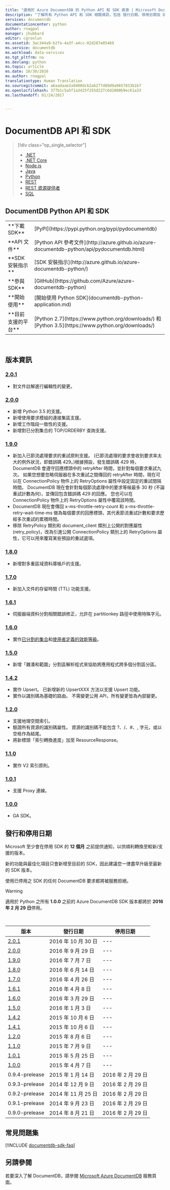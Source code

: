 ```yaml
---
title: "適用於 Azure DocumentDB 的 Python API 和 SDK 資源 | Microsoft Docs"
description: "了解所有 Python API 和 SDK 相關資訊，包括 發行日期、停用日期及 DocumentDB Python SDK 每個版本之間的變更。"
services: documentdb
documentationcenter: python
author: rnagpal
manager: jhubbard
editor: cgronlun
ms.assetid: 3ac344a9-b2fa-4a3f-a4cc-02d287e05469
ms.service: documentdb
ms.workload: data-services
ms.tgt_pltfrm: na
ms.devlang: python
ms.topic: article
ms.date: 10/30/2016
ms.author: rnagpal
translationtype: Human Translation
ms.sourcegitcommit: a6aadaae2a9400dc62ab277d89d9a9657833b1b7
ms.openlocfilehash: 377b1c5a5f1a3425f255d227c6d2800b9ec61a33
ms.lasthandoff: 01/24/2017


---
```

# <a name="documentdb-apis-and-sdks"></a>DocumentDB API 和 SDK
> [!div class="op_single_selector"]
> * [.NET](documentdb-sdk-dotnet.md)
> * [.NET Core](documentdb-sdk-dotnet-core.md)
> * [Node.js](documentdb-sdk-node.md)
> * [Java](documentdb-sdk-java.md)
> * [Python](documentdb-sdk-python.md)
> * [REST](https://docs.microsoft.com/en-us/rest/api/documentdb/)
> * [REST 資源提供者](https://docs.microsoft.com/rest/api/documentdbresourceprovider/)
> * [SQL](https://msdn.microsoft.com/library/azure/dn782250.aspx)
> 
> 

## <a name="documentdb-python-api-and-sdk"></a>DocumentDB Python API 和 SDK
<table>

<tr><td>**下載 SDK**</td><td>[PyPI](https://pypi.python.org/pypi/pydocumentdb)</td></tr>

<tr><td>**API 文件**</td><td>[Python API 參考文件](http://azure.github.io/azure-documentdb-python/api/pydocumentdb.html)</td></tr>

<tr><td>**SDK 安裝指示**</td><td>[SDK 安裝指示](http://azure.github.io/azure-documentdb-python/)</td></tr>

<tr><td>**參與 SDK**</td><td>[GitHub](https://github.com/Azure/azure-documentdb-python)</td></tr>

<tr><td>**開始使用**</td><td>[開始使用 Python SDK](documentdb-python-application.md)</td></tr>

<tr><td>**目前支援的平台**</td><td>[Python 2.7](https://www.python.org/downloads/) 和 [Python 3.5](https://www.python.org/downloads/)</td></tr>
</table></br>

## <a name="release-notes"></a>版本資訊
### <a name="a-name201201httpspypipythonorgpypipydocumentdb201"></a><a name="2.0.1"/>[2.0.1](https://pypi.python.org/pypi/pydocumentdb/2.0.1)
* 對文件註解進行編輯性的變更。

### <a name="a-name200200httpspypipythonorgpypipydocumentdb200"></a><a name="2.0.0"/>[2.0.0](https://pypi.python.org/pypi/pydocumentdb/2.0.0)
* 新增 Python 3.5 的支援。
* 新增使用要求模組的連接集區支援。
* 新增工作階段一致性的支援。
* 新增對已分割集合的 TOP/ORDERBY 查詢支援。

### <a name="a-name190190httpspypipythonorgpypipydocumentdb190"></a><a name="1.9.0"/>[1.9.0](https://pypi.python.org/pypi/pydocumentdb/1.9.0)
* 新加入已節流處理要求的重試原則支援。 (已節流處理的要求會收到要求率太大的例外狀況，即錯誤碼 429。)根據預設，發生錯誤碼 429 時，DocumentDB 會遵守回應標頭中的 retryAfter 時間，並針對每個要求重試九次。 如果您想要忽略伺服器在多次重試之間傳回的 retryAfter 時間，現在可以在 ConnectionPolicy 物件上的 RetryOptions 屬性中設定固定的重試間隔時間。 DocumentDB 現在會針對每個節流處理中的要求等候最多 30 秒 (不論重試計數為何)，並傳回包含錯誤碼 429 的回應。 您也可以在 ConnectionPolicy 物件上的 RetryOptions 屬性中覆寫該時間。
* DocumentDB 現在會傳回 x-ms-throttle-retry-count 和 x-ms-throttle-retry-wait-time-ms 做為每個要求的回應標頭，其代表節流重試計數和要求歷經多次重試的累積時間。
* 移除 RetryPolicy 類別和 document_client 類別上公開的對應屬性 (retry_policy)，改為引進公開 ConnectionPolicy 類別上的 RetryOptions 屬性，它可以用來覆寫某些預設的重試選項。

### <a name="a-name180180httpspypipythonorgpypipydocumentdb180"></a><a name="1.8.0"/>[1.8.0](https://pypi.python.org/pypi/pydocumentdb/1.8.0)
* 新增對多重區域資料庫帳戶的支援。

### <a name="a-name170170httpspypipythonorgpypipydocumentdb170"></a><a name="1.7.0"/>[1.7.0](https://pypi.python.org/pypi/pydocumentdb/1.7.0)
* 新加入文件的存留時間 (TTL) 功能支援。

### <a name="a-name161161httpspypipythonorgpypipydocumentdb161"></a><a name="1.6.1"/>[1.6.1](https://pypi.python.org/pypi/pydocumentdb/1.6.1)
* 伺服器端資料分割相關錯誤修正，允許在 partitionkey 路徑中使用特殊字元。

### <a name="a-name160160httpspypipythonorgpypipydocumentdb160"></a><a name="1.6.0"/>[1.6.0](https://pypi.python.org/pypi/pydocumentdb/1.6.0)
* 實作[已分割的集合](documentdb-partition-data.md)和[使用者定義的效能等級](documentdb-performance-levels.md)。 

### <a name="a-name150150httpspypipythonorgpypipydocumentdb150"></a><a name="1.5.0"/>[1.5.0](https://pypi.python.org/pypi/pydocumentdb/1.5.0)
* 新增「雜湊和範圍」分割區解析程式來協助將應用程式跨多個分割區分區。

### <a name="a-name142142httpspypipythonorgpypipydocumentdb142"></a><a name="1.4.2"/>[1.4.2](https://pypi.python.org/pypi/pydocumentdb/1.4.2)
* 實作 Upsert。 已新增新的 UpsertXXX 方法以支援 Upsert 功能。
* 實作以識別碼為基礎的路由。 不需變更公用 API，所有變更皆為內部變更。

### <a name="a-name120120httpspypipythonorgpypipydocumentdb120"></a><a name="1.2.0"/>[1.2.0](https://pypi.python.org/pypi/pydocumentdb/1.2.0)
* 支援地理空間索引。
* 驗證所有資源的識別碼屬性。 資源的識別碼不能包含 ?、/、#、\, 字元，或以空格作為結尾。
* 將新標頭「索引轉換進度」加至 ResourceResponse。

### <a name="a-name110110httpspypipythonorgpypipydocumentdb110"></a><a name="1.1.0"/>[1.1.0](https://pypi.python.org/pypi/pydocumentdb/1.1.0)
* 實作 V2 索引原則。

### <a name="a-name101101httpspypipythonorgpypipydocumentdb101"></a><a name="1.0.1"/>[1.0.1](https://pypi.python.org/pypi/pydocumentdb/1.0.1)
* 支援 Proxy 連線。

### <a name="a-name100100httpspypipythonorgpypipydocumentdb100"></a><a name="1.0.0"/>[1.0.0](https://pypi.python.org/pypi/pydocumentdb/1.0.0)
* GA SDK。

## <a name="release--retirement-dates"></a>發行和停用日期
Microsoft 至少會在停用 SDK 的 **12 個月** 之前提供通知，以供順利轉換至較新/支援的版本。

新的功能與最佳化項目只會新增至目前的 SDK，因此建議您一律盡早升級至最新的 SDK 版本。 

使用已停用之 SDK 的任何 DocumentDB 要求都將被服務拒絕。

> [!WARNING]
> 適用於 Python 之所有 **1.0.0** 之前的 Azure DocumentDB SDK 版本都將於 **2016 年 2 月 29 日**停用。 
> 
> 

<br/>

| 版本 | 發行日期 | 停用日期 |
| --- | --- | --- |
| [2.0.1](#2.0.1) |2016 年 10 月 30 日 |--- |
| [2.0.0](#2.0.0) |2016 年 9 月 29 日 |--- |
| [1.9.0](#1.9.0) |2016 年 7 月 7 日 |--- |
| [1.8.0](#1.8.0) |2016 年 6 月 14 日 |--- |
| [1.7.0](#1.7.0) |2016 年 4 月 26 日 |--- |
| [1.6.1](#1.6.1) |2016 年 4 月 8 日 |--- |
| [1.6.0](#1.6.0) |2016 年 3 月 29 日 |--- |
| [1.5.0](#1.5.0) |2016 年 1 月 3 日 |--- |
| [1.4.2](#1.4.2) |2015 年 10 月 6 日 |--- |
| [1.4.1](#1.4.1) |2015 年 10 月 6 日 |--- |
| [1.2.0](#1.2.0) |2015 年 8 月 6 日 |--- |
| [1.1.0](#1.1.0) |2015 年 7 月 9 日 |--- |
| [1.0.1](#1.0.1) |2015 年 5 月 25 日 |--- |
| [1.0.0](#1.0.0) |2015 年 4 月 7 日 |--- |
| 0.9.4-prelease |2015 年 1 月 14 日 |2016 年 2 月 29 日 |
| 0.9.3-prelease |2014 年 12 月 9 日 |2016 年 2 月 29 日 |
| 0.9.2-prelease |2014 年 11 月 25 日 |2016 年 2 月 29 日 |
| 0.9.1-prelease |2014 年 9 月 23 日 |2016 年 2 月 29 日 |
| 0.9.0-prelease |2014 年 8 月 21 日 |2016 年 2 月 29 日 |

## <a name="faq"></a>常見問題集
[!INCLUDE [documentdb-sdk-faq](../../includes/documentdb-sdk-faq.md)]

## <a name="see-also"></a>另請參閱
若要深入了解 DocumentDB，請參閱 [Microsoft Azure DocumentDB](https://azure.microsoft.com/services/documentdb/) 服務頁面。 


